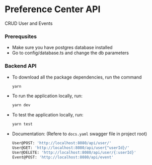 # Preference Center API

CRUD User and Events

 ### Prerequsites
 * Make sure you have postgres database installed 
 * Go to config/database.ts and change the db parameters

 ### Backend API
 * To download all the package dependencies, run the command
     ```bash
     yarn
     ```
 * To run the application locally, run:
     ```bash
     yarn dev

 * To test the application locally, run:
     ```bash
     yarn test

 * Documentation:  (Refere to `docs.yaml` swagger file in project root)
     ```bash
     User@POST: 'http://localhost:8080/api/user/'
     User@GET: 'http://localhost:8080/api/user{"userId}/'
     User@DELETE: 'http://localhost:8080/api/user/{:userId}'
     Event@POST: 'http://localhost:8080/api/event'

